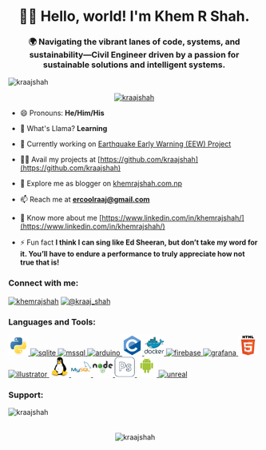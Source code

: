<h1 align="center"> 🚗✨ Hello, world! I'm Khem R Shah.</h1>
<h3 align="center">🌍 Navigating the vibrant lanes of code, systems, and sustainability—Civil Engineer driven by a passion for sustainable solutions and intelligent systems.</h3>

<p align="left"> <img src="https://komarev.com/ghpvc/?username=kraajshah&label=Profile%20views&color=0e75b6&style=flat" alt="kraajshah" /> </p>

<p align="center"> <a href="https://github.com/ryo-ma/github-profile-trophy"><img src="https://github-profile-trophy.vercel.app/?username=kraajshah" alt="kraajshah" /></a> </p>

- 😄 Pronouns: **He/Him/His**

- 🌱 What's Llama? **Learning**

- 🔭 Currently working on [Earthquake Early Warning (EEW) Project](https://ktmgeolab.org/)

- 👨‍💻 Avail my projects at [https://github.com/kraajshah](https://github.com/kraajshah)

- 📝 Explore me as blogger on [khemrajshah.com.np](khemrajshah.com.np)

- 📫 Reach me at **ercoolraaj@gmail.com**

- 📄 Know more about me [https://www.linkedin.com/in/khemrajshah/](https://www.linkedin.com/in/khemrajshah/)

- ⚡ Fun fact **I think I can sing like Ed Sheeran, but don’t take my word for it. You’ll have to endure a performance to truly appreciate how not true that is!**

<h3 align="left">Connect with me:</h3>
<p align="left">
<a href="https://linkedin.com/in/khemrajshah" target="blank"><img align="center" src="https://raw.githubusercontent.com/rahuldkjain/github-profile-readme-generator/master/src/images/icons/Social/linked-in-alt.svg" alt="khemrajshah" height="30" width="40" /></a>
<a href="https://www.hackerrank.com/@kraaj_shah" target="blank"><img align="center" src="https://raw.githubusercontent.com/rahuldkjain/github-profile-readme-generator/master/src/images/icons/Social/hackerrank.svg" alt="@kraaj_shah" height="30" width="40" /></a>
</p>

<h3 align="left">Languages and Tools:</h3>
<p align="left"> 
  <a href="https://www.python.org" target="_blank" rel="noreferrer"> <img src="https://raw.githubusercontent.com/devicons/devicon/master/icons/python/python-original.svg" alt="python" width="40" height="40"/> </a> 
  <a href="https://www.sqlite.org/" target="_blank" rel="noreferrer"> <img src="https://www.vectorlogo.zone/logos/sqlite/sqlite-icon.svg" alt="sqlite" width="40" height="40"/> </a>
  <a href="https://www.microsoft.com/en-us/sql-server" target="_blank" rel="noreferrer"> <img src="https://www.svgrepo.com/show/303229/microsoft-sql-server-logo.svg" alt="mssql" width="40" height="40"/> </a> 
  <a href="https://www.arduino.cc/" target="_blank" rel="noreferrer"> <img src="https://cdn.worldvectorlogo.com/logos/arduino-1.svg" alt="arduino" width="40" height="40"/> </a> 
  <a href="https://www.cprogramming.com/" target="_blank" rel="noreferrer"> <img src="https://raw.githubusercontent.com/devicons/devicon/master/icons/c/c-original.svg" alt="c" width="40" height="40"/> </a> 
  <a href="https://www.docker.com/" target="_blank" rel="noreferrer"> <img src="https://raw.githubusercontent.com/devicons/devicon/master/icons/docker/docker-original-wordmark.svg" alt="docker" width="40" height="40"/> </a> 
  <a href="https://firebase.google.com/" target="_blank" rel="noreferrer"> <img src="https://www.vectorlogo.zone/logos/firebase/firebase-icon.svg" alt="firebase" width="40" height="40"/> </a> 
  <a href="https://grafana.com" target="_blank" rel="noreferrer"> <img src="https://www.vectorlogo.zone/logos/grafana/grafana-icon.svg" alt="grafana" width="40" height="40"/> </a> 
  <a href="https://www.w3.org/html/" target="_blank" rel="noreferrer"> <img src="https://raw.githubusercontent.com/devicons/devicon/master/icons/html5/html5-original-wordmark.svg" alt="html5" width="40" height="40"/> </a> 
  <a href="https://www.adobe.com/in/products/illustrator.html" target="_blank" rel="noreferrer"> <img src="https://www.vectorlogo.zone/logos/adobe_illustrator/adobe_illustrator-icon.svg" alt="illustrator" width="40" height="40"/> </a> 
  <a href="https://www.linux.org/" target="_blank" rel="noreferrer"> <img src="https://raw.githubusercontent.com/devicons/devicon/master/icons/linux/linux-original.svg" alt="linux" width="40" height="40"/> </a> 
  <a href="https://www.mysql.com/" target="_blank" rel="noreferrer"> <img src="https://raw.githubusercontent.com/devicons/devicon/master/icons/mysql/mysql-original-wordmark.svg" alt="mysql" width="40" height="40"/> </a> 
  <a href="https://nodejs.org" target="_blank" rel="noreferrer"> <img src="https://raw.githubusercontent.com/devicons/devicon/master/icons/nodejs/nodejs-original-wordmark.svg" alt="nodejs" width="40" height="40"/> </a> 
  <a href="https://www.photoshop.com/en" target="_blank" rel="noreferrer"> <img src="https://raw.githubusercontent.com/devicons/devicon/master/icons/photoshop/photoshop-line.svg" alt="photoshop" width="40" height="40"/> </a> 
  <a href="https://developer.android.com" target="_blank" rel="noreferrer"> <img src="https://raw.githubusercontent.com/devicons/devicon/master/icons/android/android-original-wordmark.svg" alt="android" width="40" height="40"/> </a> 
  <a href="https://unrealengine.com/" target="_blank" rel="noreferrer"> <img src="https://raw.githubusercontent.com/kenangundogan/fontisto/036b7eca71aab1bef8e6a0518f7329f13ed62f6b/icons/svg/brand/unreal-engine.svg" alt="unreal" width="40" height="40"/> </a> </p>

<h3 align="left">Support:</h3>
<p><a href="https://www.buymeacoffee.com/kraajshah"> <img align="left" src="https://cdn.buymeacoffee.com/buttons/v2/default-yellow.png" height="50" width="210" alt="kraajshah" /></a></p><br><br>
<!--
<p><img align="left" src="https://github-readme-stats.vercel.app/api/top-langs?username=kraajshah&show_icons=true&locale=en&layout=compact" alt="kraajshah" /></p>
-->
<p align="left">
<p>&nbsp;<img align="center" src="https://github-readme-stats.vercel.app/api?username=kraajshah&show_icons=true&locale=en" alt="kraajshah" /></p> </p>
